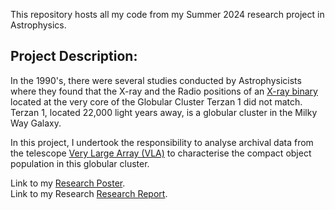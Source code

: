 This repository hosts all my code from my Summer 2024 research project in Astrophysics. 

## Project Description: 

In the 1990's, there were several studies conducted by Astrophysicists where they found that the X-ray and the Radio positions of an [X-ray binary](https://en.wikipedia.org/wiki/X-ray_binary) located at the very core of the Globular Cluster Terzan 1 did not match. Terzan 1, located 22,000 light years away, is a globular cluster in the Milky Way Galaxy. 

In this project, I undertook the responsibility to analyse archival data from the telescope [Very Large Array (VLA)](https://public.nrao.edu/telescopes/vla/) to characterise the compact object population in this globular cluster.

Link to my [Research Poster](https://drive.google.com/file/d/1NNuJ42irU2w_QgzDqJBYFTNQFvbtm69V/view?usp=sharing). <br>
Link to my Research [Research Report](https://docs.google.com/document/d/1fRrTmC6LYUe48LKsofB-D4QHHs-AAqnf70j6Vhrfiuk/edit?usp=sharing).
